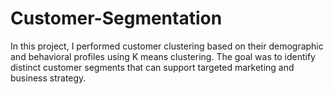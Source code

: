 # Customer-Segmentation
In this project, I performed customer clustering based on their demographic and behavioral profiles using K means clustering. The goal was to identify distinct customer segments that can support targeted marketing and business strategy.
